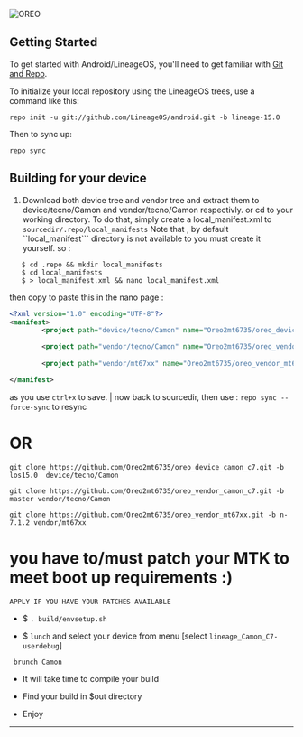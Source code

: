 
![OREO](https://github.com/Oreo2mt6735/oreo_manifest/blob/master/assert/oreo.png "OREO FOR MTK")

Getting Started
---------------

To get started with Android/LineageOS, you'll need to get
familiar with [Git and Repo](https://source.android.com/source/using-repo.html).

To initialize your local repository using the LineageOS trees, use a command like this:

    repo init -u git://github.com/LineageOS/android.git -b lineage-15.0

Then to sync up:

    repo sync
    
    
Building for your device 
------------------------
1. Download both device tree and vendor tree and extract them to device/tecno/Camon and vendor/tecno/Camon respectivly.
  or cd to your working directory. To do that, simply create a local_manifest.xml to ```sourcedir/.repo/local_manifests```
  Note that , by default ``local_manifest``` directory is not available to you must create it yourself.
  so :
  ```
     $ cd .repo && mkdir local_manifests
     $ cd local_manifests
     $ > local_manifest.xml && nano local_manifest.xml
  ```
  then copy to paste this in the nano page :
 ```xml
 <?xml version="1.0" encoding="UTF-8"?>
 <manifest>
         <project path="device/tecno/Camon" name="Oreo2mt6735/oreo_device_camon_c7.git" remote="github" revision="los15.0"/>

         <project path="vendor/tecno/Camon" name="Oreo2mt6735/oreo_vendor_camon_c7.git" remote="github" revision="master"/>
  
         <project path="vendor/mt67xx" name="Oreo2mt6735/oreo_vendor_mt67xx.git" remote="github" revision="n-7.1.2"/>

 </manifest>
  ```
  as you use ```ctrl+x``` to save.
   | now back to sourcedir, then use : ```repo sync --force-sync``` to resync


  # OR


```
git clone https://github.com/Oreo2mt6735/oreo_device_camon_c7.git -b los15.0  device/tecno/Camon
```
```
git clone https://github.com/Oreo2mt6735/oreo_vendor_camon_c7.git -b master vendor/tecno/Camon
```
```
git clone https://github.com/Oreo2mt6735/oreo_vendor_mt67xx.git -b n-7.1.2 vendor/mt67xx
```

# you have to/must patch your MTK to meet boot up requirements :)
```
APPLY IF YOU HAVE YOUR PATCHES AVAILABLE
```


 + $ ```. build/envsetup.sh```
 - $ ```lunch```
    and select your device from menu [select ```lineage_Camon_C7-userdebug```]

  ```
   brunch Camon
  ```
 + It will take time to compile your build
 - Find your build in $out directory
 + Enjoy

---------------
